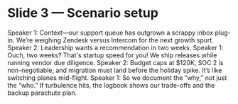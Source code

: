 # Slide 3 — Scenario setup

Speaker 1: Context—our support queue has outgrown a scrappy inbox plug-in. We’re weighing Zendesk versus Intercom for the next growth spurt.
Speaker 2: Leadership wants a recommendation in two weeks.
Speaker 1: Ouch, two weeks? That's startup speed for you! We ship releases while running vendor due diligence.
Speaker 2: Budget caps at $120K, SOC 2 is non-negotiable, and migration must land before the holiday spike. It’s like switching planes mid-flight.
Speaker 1: So we document the “why,” not just the “who.” If turbulence hits, the logbook shows our trade-offs and the backup parachute plan.
